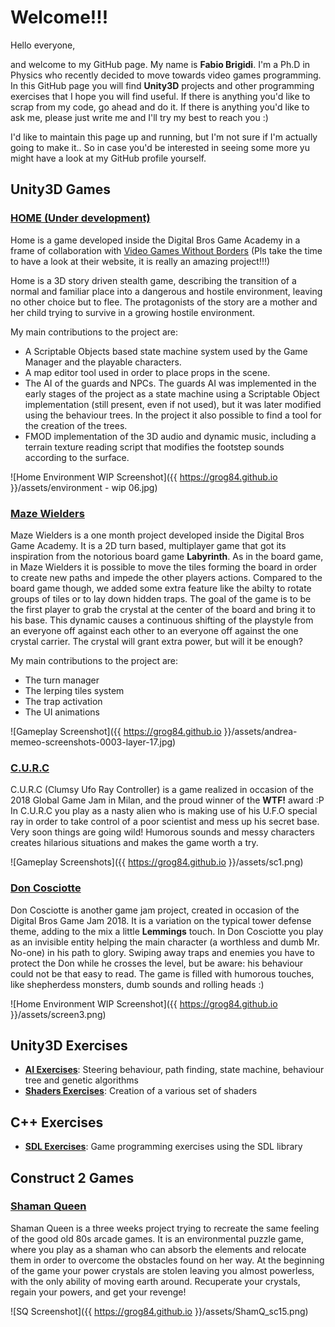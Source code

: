 # Welcome!!!

Hello everyone,

and welcome to my GitHub page. My name is **Fabio Brigidi**. I'm a Ph.D in Physics who recently decided to move towards video games programming. In this GitHub page you will find **Unity3D** projects and other programming exercises that I hope you will find useful. If there is anything you'd like to scrap from my code, go ahead and do it. If there is anything you'd like to ask me, please just write me and I'll try my best to reach you :)

I'd like to maintain this page up and running, but I'm not sure if I'm actually going to make it.. So in case you'd be interested in seeing some more yu might have a look at my GitHub profile yourself.

## Unity3D Games

### [HOME (Under development)](https://github.com/Grog84/BigOne)

Home is a game developed inside the Digital Bros Game Academy in a frame of collaboration with [Video Games Without Borders](http://vgwb.org/) (Pls take the time to have a look at their website, it is really an amazing project!!!)

Home is a 3D story driven stealth game, describing the transition of a normal and familiar place into a dangerous and hostile environment, leaving no other choice but to flee.
The protagonists of the story are a mother and her child trying to survive in a growing hostile environment.

My main contributions to the project are:
- A Scriptable Objects based state machine system used by the Game Manager and the playable characters.
- A map editor tool used in order to place props in the scene.
- The AI of the guards and NPCs. The guards AI was implemented in the early stages of the project as a state machine using a Scriptable Object implementation (still present, even if not used), but it was later modified using the behaviour trees. In the project it also possible to find a tool for the creation of the trees.
- FMOD implementation of the 3D audio and dynamic music, including a terrain texture reading script that modifies the footstep sounds according to the surface.

![Home Environment WIP Screenshot]({{ https://grog84.github.io }}/assets/environment - wip 06.jpg)

### [Maze Wielders](https://github.com/Grog84/LabirintoMagico.git)

Maze Wielders is a one month project developed inside the Digital Bros Game Academy. It is a 2D turn based, multiplayer game that got its inspiration from the notorious board game **Labyrinth**. As in the board game, in Maze Wielders it is possible to move the tiles forming the board in order to create new paths and impede the other players actions. Compared to the board game though, we added some extra feature like the abilty to rotate groups of tiles or to lay down hidden traps. The goal of the game is to be the first player to grab the crystal at the center of the board and bring it to his base. This dynamic causes a continuous shifting of the playstyle from an everyone off against each other to an everyone off against the one crystal carrier. The crystal will grant extra power, but will it be enough?

My main contributions to the project are:
- The turn manager
- The lerping tiles system
- The trap activation
- The UI animations

![Gameplay Screenshot]({{ https://grog84.github.io }}/assets/andrea-memeo-screenshots-0003-layer-17.jpg)


### [C.U.R.C](https://github.com/Grog84/GGJ18)

C.U.R.C (Clumsy Ufo Ray Controller) is a game realized in occasion of the 2018 Global Game Jam in Milan, and the proud winner of the **WTF!** award :P
In C.U.R.C you play as a nasty alien who is making use of his U.F.O special ray in order to take control of a poor scientist and mess up his secret base. Very soon things are going wild! Humorous sounds and messy characters creates hilarious situations and makes the game worth a try.

![Gameplay Screenshots]({{ https://grog84.github.io }}/assets/sc1.png)


### [Don Cosciotte](https://github.com/Grog84/DBGAGameJam)

Don Cosciotte is another game jam project, created in occasion of the Digital Bros Game Jam 2018. It is a variation on the typical tower defense theme, adding to the mix a little **Lemmings** touch.
In Don Cosciotte you play as an invisible entity helping the main character (a worthless and dumb Mr. No-one) in his path to glory.
Swiping away traps and enemies you have to protect the Don while he crosses the level, but be aware: his behaviour could not be that easy to read. The game is filled with humorous touches, like shepherdess monsters, dumb sounds and rolling heads :)

![Home Environment WIP Screenshot]({{ https://grog84.github.io }}/assets/screen3.png)

## Unity3D Exercises

- [**AI Exercises**](https://github.com/Grog84/UnityAITest): Steering behaviour, path finding, state machine, behaviour tree and genetic algorithms
- [**Shaders Exercises**](https://github.com/Grog84/ShadersTest): Creation of a various set of shaders

## C++ Exercises

- [**SDL Exercises**](https://github.com/Grog84/SDL_Tutorial): Game programming exercises using the SDL library

## Construct 2 Games

### [Shaman Queen](https://github.com/Grog84/Shaman)

Shaman Queen is a three weeks project trying to recreate the same feeling of the good old 80s arcade games. It is an environmental puzzle game, where you play as a shaman who can absorb the elements and relocate them in order to overcome the obstacles found on her way. At the beginning of the game your power crystals are stolen leaving you almost powerless, with the only ability of moving earth around. Recuperate your crystals, regain your powers, and get your revenge!

![SQ Screenshot]({{ https://grog84.github.io }}/assets/ShamQ_sc15.png)
